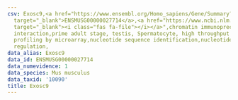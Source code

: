 ```yaml
---
csv: Exosc9,<a href="https://www.ensembl.org/Homo_sapiens/Gene/Summary?db=core;g=ENSMUSG00000027714"
  target="_blank">ENSMUSG00000027714</a>,<a href="https://www.ncbi.nlm.nih.gov/pubmed/23834426"
  target="_blank"><i class="fas fa-file"></i></a>",chromatin immunoprecipitation assay,direct
  interaction,prime adult stage, testis, Spermatocyte, high throughput transcription
  profiling by microarray,nucleotide sequence identification,nucleotide sequence identification,transcriptional
  regulation,
data_alias: Exosc9
data_id: ENSMUSG00000027714
data_numevidence: 1
data_species: Mus musculus
data_taxid: '10090'
title: Exosc9
---
```

